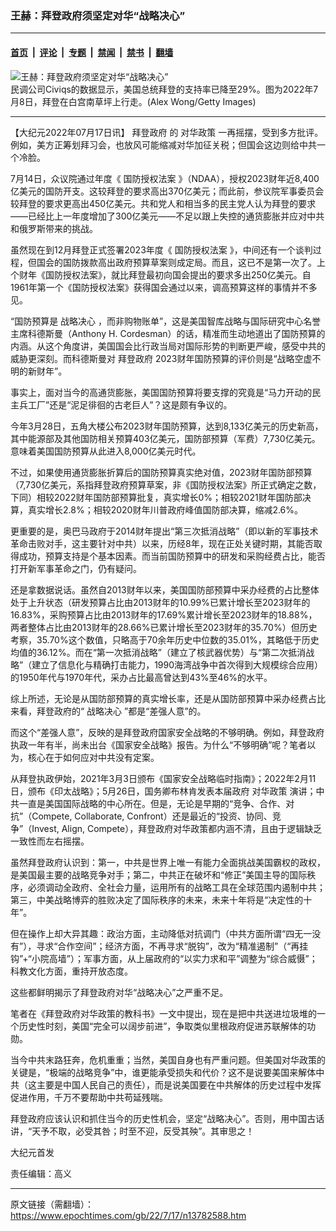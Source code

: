 ### 王赫：拜登政府须坚定对华“战略决心”

---

#### [首页](../../../..?n13782588) &nbsp;|&nbsp; [评论](../../../../../epoch-comment?n13782588) &nbsp;|&nbsp; [专题](../../../../../epoch-special?n13782588) &nbsp;|&nbsp; [禁闻](../../../../../epoch-news?n13782588) &nbsp;|&nbsp; [禁书](../../../../../books?n13782588) &nbsp;|&nbsp; [翻墙](https://github.com/gfw-breaker/nogfw/blob/master/README.md?n13782588)


<div><img alt="王赫：拜登政府须坚定对华“战略决心”" class="attachment-djy_600_400 size-djy_600_400 wp-post-image" src="https://i.epochtimes.com/assets/uploads/2022/07/id13778037-GettyImages-1407595566-600x400.jpg"/>
<div class="caption">
 民调公司Civiqs的数据显示，美国总统拜登的支持率已降至29%。图为2022年7月8日，拜登在白宫南草坪上行走。(Alex Wong/Getty Images)
</div></div><hr/><div class="post_content" id="artbody" itemprop="articleBody">
 <!-- article content begin -->
 <p>
  【大纪元2022年07月17日讯】
  <ok href="https://www.epochtimes.com/gb/tag/%E6%8B%9C%E7%99%BB%E6%94%BF%E5%BA%9C.html">
   拜登政府
  </ok>
  的
  <ok href="https://www.epochtimes.com/gb/tag/%E5%AF%B9%E5%8D%8E%E6%94%BF%E7%AD%96.html">
   对华政策
  </ok>
  一再摇摆，受到多方批评。例如，美方正筹划拜习会，也放风可能缩减对华加征关税；但国会这边则给中共一个冷脸。
 </p>
 <p>
  7月14日，众议院通过年度《
  <ok href="https://www.epochtimes.com/gb/tag/%E5%9B%BD%E9%98%B2%E6%8E%88%E6%9D%83%E6%B3%95%E6%A1%88.html">
   国防授权法案
  </ok>
  》（NDAA），授权2023财年近8,400亿美元的国防开支。这较拜登的要求高出370亿美元；而此前，参议院军事委员会较拜登的要求更高出450亿美元。共和党人和相当多的民主党人认为拜登的要求——已经比上一年度增加了300亿美元——不足以跟上失控的通货膨胀并应对中共和俄罗斯带来的挑战。
 </p>
 <p>
  虽然现在到12月拜登正式签署2023年度《
  <ok href="https://www.epochtimes.com/gb/tag/%E5%9B%BD%E9%98%B2%E6%8E%88%E6%9D%83%E6%B3%95%E6%A1%88.html">
   国防授权法案
  </ok>
  》，中间还有一个谈判过程，但国会的国防拨款高出政府预算草案则成定局。而且，这已不是第一次了。上个财年《国防授权法案》，就比拜登最初向国会提出的要求多出250亿美元。自1961年第一个《国防授权法案》获得国会通过以来，调高预算这样的事情并不多见。
 </p>
 <p>
  “国防预算是
  <ok href="https://www.epochtimes.com/gb/tag/%E6%88%98%E7%95%A5%E5%86%B3%E5%BF%83.html">
   战略决心
  </ok>
  ，而非购物账单”，这是美国智库战略与国际研究中心名誉主席科德斯曼（Anthony H. Cordesman）的话，精准而生动地道出了国防预算的内涵。从这个角度讲，美国国会比行政当局对国际形势的判断更严峻，感受中共的威胁更深刻。而科德斯曼对
  <ok href="https://www.epochtimes.com/gb/tag/%E6%8B%9C%E7%99%BB%E6%94%BF%E5%BA%9C.html">
   拜登政府
  </ok>
  2023财年国防预算的评价则是“战略空虚不明的新财年”。
 </p>
 <p>
  事实上，面对当今的高通货膨胀，美国国防预算将要支撑的究竟是“马力开动的民主兵工厂”还是“泥足徘徊的古老巨人”？这是颇有争议的。
 </p>
 <p>
  今年3月28日，五角大楼公布2023财年国防预算，达到8,133亿美元的历史新高，其中能源部及其他国防相关预算403亿美元，国防部预算（军费）7,730亿美元。意味着美国国防预算从此进入8,000亿美元时代。
 </p>
 <p>
  不过，如果使用通货膨胀折算后的国防预算真实绝对值，2023财年国防部预算（7,730亿美元，系指拜登政府预算草案，非《国防授权法案》所正式确定之数，下同）相较2022财年国防部预算批复，真实增长0%；相较2021财年国防部决算，真实增长2.8%；相较2020财年川普政府峰值国防部决算，缩减2.6%。
 </p>
 <p>
  更重要的是，奥巴马政府于2014财年提出“第三次抵消战略”（即以新的军事技术革命击败对手，这主要针对中共）以来，历经8年，现在正处关键时期，其能否取得成功，预算支持是个基本因素。而当前国防预算中的研发和采购经费占比，能否打开新军事革命之门，仍有疑问。
 </p>
 <p>
  还是拿数据说话。虽然自2013财年以来，美国国防部预算中采办经费的占比整体处于上升状态（研发预算占比由2013财年的10.99%已累计增长至2023财年的16.83%，采购预算占比由2013财年的17.69%累计增长至2023财年的18.88%，两者整体占比由2013财年的28.66%已累计增长至2023财年的35.70%）但历史考察，35.70%这个数值，只略高于70余年历史中位数的35.01%，其略低于历史均值的36.12%。而在“第一次抵消战略”（建立了核武器优势）与“第二次抵消战略”（建立了信息化与精确打击能力，1990海湾战争中首次得到大规模综合应用）的1950年代与1970年代，采办占比最高曾达到43%至46%的水平。
 </p>
 <p>
  综上所述，无论是从国防部预算的真实增长率，还是从国防部预算中采办经费占比来看，拜登政府的“
  <ok href="https://www.epochtimes.com/gb/tag/%E6%88%98%E7%95%A5%E5%86%B3%E5%BF%83.html">
   战略决心
  </ok>
  ”都是“差强人意”的。
 </p>
 <p>
  而这个“差强人意”，反映的是拜登政府国家安全战略的不够明确。例如，拜登政府执政一年有半，尚未出台《国家安全战略》报告。为什么“不够明确”呢？笔者以为，核心在于如何应对中共没有定案。
 </p>
 <p>
  从拜登执政伊始，2021年3月3日颁布《国家安全战略临时指南》；2022年2月11日，颁布《印太战略》；5月26日，国务卿布林肯发表本届政府
  <ok href="https://www.epochtimes.com/gb/tag/%E5%AF%B9%E5%8D%8E%E6%94%BF%E7%AD%96.html">
   对华政策
  </ok>
  演讲；中共一直是美国国际战略的中心所在。但是，无论是早期的“竞争、合作、对抗”（Compete, Collaborate, Confront）还是最近的“投资、协同、竞争”（Invest, Align, Compete），拜登政府对华政策都内涵不清，且由于逻辑缺乏一致性而左右摇摆。
 </p>
 <p>
  虽然拜登政府认识到：第一，中共是世界上唯一有能力全面挑战美国霸权的政权，是美国最主要的战略竞争对手；第二，中共正在破坏和“修正”美国主导的国际秩序，必须调动全政府、全社会力量，运用所有的战略工具在全球范围内遏制中共；第三，中美战略博弈的胜败决定了国际秩序的未来，未来十年将是“决定性的十年”。
 </p>
 <p>
  但在操作上却大异其趣：政治方面，主动降低对抗调门（中共方面所谓“四无一没有”），寻求“合作空间”；经济方面，不再寻求“脱钩”，改为“精准遏制”（“再挂钩”+“小院高墙”）；军事方面，从上届政府的“以实力求和平”调整为“综合威慑”；科教文化方面，重持开放态度。
 </p>
 <p>
  这些都鲜明揭示了拜登政府对华“战略决心”之严重不足。
 </p>
 <p>
  笔者在《拜登政府对华政策的教科书》一文中提出，现在是把中共送进垃圾堆的一个历史性时刻，美国“完全可以阔步前进”，争取类似里根政府促进苏联解体的功勋。
 </p>
 <p>
  当今中共末路狂奔，危机重重；当然，美国自身也有严重问题。但美国对华政策的关键是，“极端的战略竞争”中，谁更能承受损失和代价？这不是说要美国来解体中共（这主要是中国人民自己的责任），而是说美国要在中共解体的历史过程中发挥促进作用，千万不要帮助中共苟延残喘。
 </p>
 <p>
  拜登政府应该认识和抓住当今的历史性机会，坚定“战略决心”。否则，用中国古话讲，“天予不取，必受其咎；时至不迎，反受其殃”。其审思之！
 </p>
 <p>
  大纪元首发
 </p>
 <p>
  责任编辑：高义
 </p>
 <!-- article content end -->
 <div id="below_article_ad">
 </div>
</div>


---

原文链接（需翻墙）：https://www.epochtimes.com/gb/22/7/17/n13782588.htm
